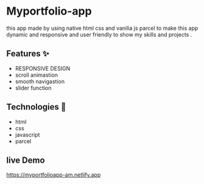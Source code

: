 # Myportfolio-app
this app made by using native html css and vanilia js parcel
 to make this app dynamic and responsive and user friendly to show my skills and projects .
## Features ✨
- RESPONSIVE DESIGN
- scroll animastion
- smooth navigastion
 - slider function
 ## Technologies 🔧
 - html
 - css 
 - javascript
 - parcel
 ## live Demo
 https://myportfolioapp-am.netlify.app
